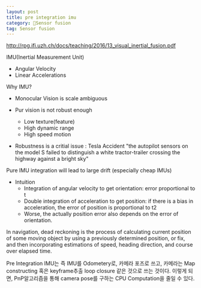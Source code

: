 ```yaml
---
layout: post
title: pre integration imu
category: Sensor fusion
tag: Sensor fusion
---
```


http://rpg.ifi.uzh.ch/docs/teaching/2016/13_visual_inertial_fusion.pdf

IMU(Inertial Measurement Unit)
- Angular Velocity
- Linear Accelerations


Why IMU?
- Monocular Vision is scale ambiguous
- Pur vision is not robust enough
  - Low texture(feature)
  - High dynamic range
  - High speed motion

- Robustness is a critial issue : Tesla Accident
"the autopilot sensors on the model S failed to distinguish a white tractor-trailer crossing the highway against a bright sky"

Pure IMU integration will lead to large drift (especially cheap IMUs)

- Intuition
  - Integration of angular velocity to get orientation: error proportional to t
  - Double integration of acceleration to get position: if there is a bias in acceleration, the error of position is proportional to t2
  - Worse, the actually position error also depends on the error of orientation.


In navigation, dead reckoning is the process of calculating current position of some moving object by using a previously determined position, or fix, and then incorporating estimations of speed, heading direction, and course over elapsed time.

Pre Integration IMU는 즉 IMU를 Odometery로, 카메라 포즈로 쓰고, 카메라는 Map constructing 혹은 keyframe추출 loop closure 같은 것으로 쓰는 것이다. 이렇게 되면, PnP알고리즘을 통해 camera pose를 구하는 CPU Computation을 줄일 수 있다.
